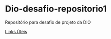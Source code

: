 # Dio-desafio-repositorio1
Repositório para desafio de projeto da DIO

[Links Úteis](https://www.markdownguide.org/basic-syntax/)
